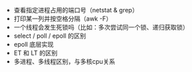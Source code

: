 - 查看指定进程占用的端口号（netstat & grep）
- 打印某一列并按空格分隔（awk -F）
- 一个线程会发生死锁吗（比如：多次尝试同一个锁、递归获取锁）
- select / poll / epoll 的区别
- epoll 底层实现
- ET 和 LT 的区别
- 多进程、多线程区别，与多核cpu关系
